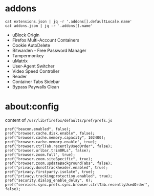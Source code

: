 # addons

    cat extensions.json | jq -r '.addons[].defaultLocale.name'
    cat addons.json | jq -r '.addons[].name'


- uBlock Origin
- Firefox Multi-Account Containers
- Cookie AutoDelete
- Bitwarden - Free Password Manager
- Tampermonkey
- uMatrix
- User-Agent Switcher
- Video Speed Controller
- Reader
- Container Tabs Sidebar
- Bypass Paywalls Clean


# about:config

content of `/usr/lib/firefox/defaults/pref/prefs.js`

```
pref("beacon.enabled", false);
pref("browser.cache.disk.enable", false);
pref("browser.cache.memory.capacity", 102400);
pref("browser.cache.memory.enable", true);
pref("browser.ctrlTab.recentlyUsedOrder", false);
pref("browser.urlbar.trimURLs", false);
pref("browser.zoom.full", true);
pref("browser.zoom.siteSpecific", true);
pref("browser.zoom.updateBackgroundTabs", false);
pref("privacy.donottrackheader.enabled", true);
pref("privacy.firstparty.isolate", true);
pref("privacy.trackingprotection.enabled", true);
pref("security.dialog_enable_delay", 0);
pref("services.sync.prefs.sync.browser.ctrlTab.recentlyUsedOrder", false);
```

